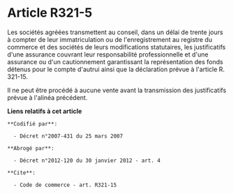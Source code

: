 # Article R321-5

Les sociétés agréées transmettent au conseil, dans un délai de trente jours à compter de leur immatriculation ou de
l'enregistrement au registre du commerce et des sociétés de leurs modifications statutaires, les justificatifs d'une
assurance couvrant leur responsabilité professionnelle et d'une assurance ou d'un cautionnement garantissant la
représentation des fonds détenus pour le compte d'autrui ainsi que la déclaration prévue à l'article R. 321-15.

Il ne peut être procédé à aucune vente avant la transmission des justificatifs prévue à l'alinéa précédent.

**Liens relatifs à cet article**

	**Codifié par**:

	  - Décret n°2007-431 du 25 mars 2007

	**Abrogé par**:

	  - Décret n°2012-120 du 30 janvier 2012 - art. 4

	**Cite**:

	  - Code de commerce - art. R321-15
